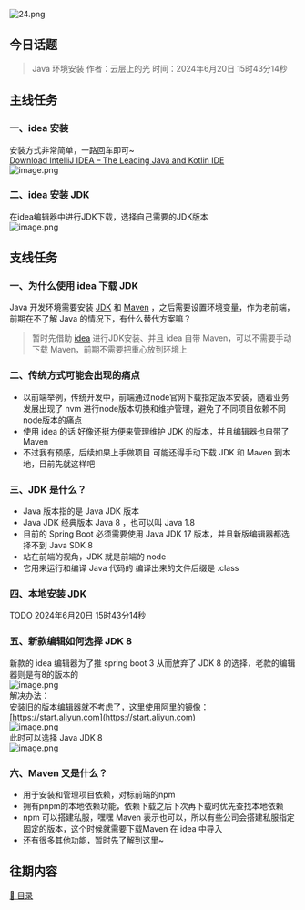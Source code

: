 ![24.png](https://cdn.nlark.com/yuque/0/2023/png/26242735/1686721742667-c75d3b5e-5381-480f-a032-bcf31c92c773.png#averageHue=%23d1a56e&clientId=ued660751-61d6-4&from=ui&id=u556bab50&originHeight=312&originWidth=937&originalType=binary&ratio=1.100000023841858&rotation=0&showTitle=false&size=124239&status=done&style=none&taskId=ueec3b974-e965-4717-a690-cf4380f9974&title=)
<a name="nEBcM"></a>
## 今日话题
> Java 环境安装
> 作者：云层上的光
> 时间：2024年6月20日 15时43分14秒

<a name="lgI2N"></a>
## 主线任务 
<a name="GHYni"></a>
### 一、idea 安装 
安装方式非常简单，一路回车即可~<br />[Download IntelliJ IDEA – The Leading Java and Kotlin IDE](https://www.jetbrains.com/idea/download/)<br />![image.png](https://cdn.nlark.com/yuque/0/2024/png/26242735/1718869409606-34e963bc-32ac-4229-b3f5-fc49c6c90abe.png#averageHue=%23f3dfad&clientId=uff5a1c19-d687-4&from=paste&height=269&id=udeeb200e&originHeight=1075&originWidth=1916&originalType=binary&ratio=1&rotation=0&showTitle=false&size=392761&status=done&style=stroke&taskId=ubf02a0e4-ab2a-4b70-9d24-7fb1294feae&title=&width=479)
<a name="QIkMw"></a>
### 二、idea 安装 JDK 
在idea编辑器中进行JDK下载，选择自己需要的JDK版本<br />![image.png](https://cdn.nlark.com/yuque/0/2024/png/26242735/1718870998835-f54392e3-2a6d-40de-bc1e-db96176ed3ad.png#averageHue=%2316272e&clientId=uff5a1c19-d687-4&from=paste&height=267&id=u2313e2eb&originHeight=1068&originWidth=1904&originalType=binary&ratio=1&rotation=0&showTitle=false&size=1017305&status=done&style=stroke&taskId=u0911c393-9c46-47b9-a9d7-4df1a9b7bf4&title=&width=476)
<a name="uZzoG"></a>
## 支线任务 
<a name="epM1I"></a>
### 一、为什么使用 idea 下载 JDK
Java 开发环境需要安装 [JDK](https://www.oracle.com/java/technologies/downloads/) 和 [Maven](https://maven.apache.org/download.cgi) ，之后需要设置环境变量，作为老前端，前期在不了解 Java 的情况下，有什么替代方案嘛？
> 暂时先借助 [idea](https://www.jetbrains.com/idea/download/?section=windows) 进行JDK安装、并且 idea 自带 Maven，可以不需要手动下载 Maven，前期不需要把重心放到环境上

<a name="pIrkt"></a>
### 二、传统方式可能会出现的痛点

- 以前端举例，传统开发中，前端通过node官网下载指定版本安装，随着业务发展出现了 nvm 进行node版本切换和维护管理，避免了不同项目依赖不同node版本的痛点
- 使用 idea 的话 好像还挺方便来管理维护 JDK 的版本，并且编辑器也自带了 Maven 
- 不过我有预感，后续如果上手做项目 可能还得手动下载 JDK 和 Maven 到本地，目前先就这样吧
<a name="Ip2T5"></a>
### 三、JDK 是什么？

- Java 版本指的是 Java JDK 版本
- Java JDK 经典版本  Java 8 ，也可以叫 Java 1.8
- 目前的 Spring Boot 必须需要使用 Java JDK 17 版本，并且新版编辑器都选择不到 Java SDK 8
- 站在前端的视角，JDK 就是前端的 node
- 它用来运行和编译 Java 代码的 编译出来的文件后缀是 .class
<a name="NinkT"></a>
### 四、本地安装 JDK
TODO 2024年6月20日 15时43分14秒
<a name="GLspI"></a>
### 五、新款编辑如何选择 JDK 8
新款的 idea 编辑器为了推 spring boot 3 从而放弃了 JDK 8 的选择，老款的编辑器则是有8的版本的<br />![image.png](https://cdn.nlark.com/yuque/0/2024/png/26242735/1718872324866-1b3b3a5d-c8f7-47f0-923f-7860f8658544.png#averageHue=%2327292d&clientId=uae3ae134-7d99-4&from=paste&height=270&id=u9a2350f7&originHeight=1079&originWidth=1916&originalType=binary&ratio=1&rotation=0&showTitle=false&size=269836&status=done&style=stroke&taskId=ub57408f4-c64f-4461-82b2-9250338e730&title=&width=479) <br />解决办法：<br />安装旧的版本编辑器就不考虑了，这里使用阿里的镜像：[https://start.aliyun.com](https://start.aliyun.com)<br />![image.png](https://cdn.nlark.com/yuque/0/2024/png/26242735/1718872402396-3ec6cc71-cd46-4946-a92c-fcf0efb5d4df.png#averageHue=%2327292d&clientId=uae3ae134-7d99-4&from=paste&height=270&id=u1b34e55d&originHeight=1079&originWidth=1917&originalType=binary&ratio=1&rotation=0&showTitle=false&size=277719&status=done&style=stroke&taskId=u91307944-129c-4369-a4b9-72bc6375cc5&title=&width=479)<br />此时可以选择 Java JDK 8<br />![image.png](https://cdn.nlark.com/yuque/0/2024/png/26242735/1718872427647-3a5f90f3-0815-4862-a051-1b0757ec1393.png#averageHue=%2326292d&clientId=uae3ae134-7d99-4&from=paste&height=270&id=u61a04442&originHeight=1079&originWidth=1917&originalType=binary&ratio=1&rotation=0&showTitle=false&size=268968&status=done&style=stroke&taskId=u7137bfb5-5f3a-41af-9fa0-dfd99c120a7&title=&width=479)
<a name="hc2Hl"></a>
### 六、Maven 又是什么？

- 用于安装和管理项目依赖，对标前端的npm
- 拥有pnpm的本地依赖功能，依赖下载之后下次再下载时优先查找本地依赖
- npm 可以搭建私服，嘿嘿 Maven 表示也可以，所以有些公司会搭建私服指定固定的版本，这个时候就需要下载Maven 在 idea 中导入
- 还有很多其他功能，暂时先了解到这里~
<a name="fbVvP"></a>
## 往期内容
[🌱 目录](https://www.yuque.com/chuxin-cs/it/ge9wybczy0wsq1l1?view=doc_embed)


<a name="XNApr"></a>
## 


